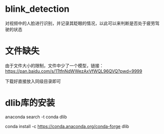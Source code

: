 # blink_detection
对视频中的人脸进行识别，并记录其眨眼的情况，以此可以来判断是否处于疲劳驾驶的状态

# 文件缺失
由于文件大小的限制，文件中少了一个模型，链接：https://pan.baidu.com/s/1TtfnNdWWezAxVfWQL96QVQ?pwd=9999 

下载好直接放入同级目录即可

# dlib库的安装
anaconda search -t conda dlib

conda install -c https://conda.anaconda.org/conda-forge dlib
